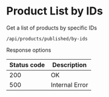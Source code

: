 Product List by IDs
===================

Get a list of products by specific IDs

```shell title="Method <span class='color-method'>GET</span>"
/api/products/published/by-ids
```

Response options

| Status code                          | Description    |
|--------------------------------------|----------------|
| <span class='color-200'>200</span>   | OK             |
| <span class='color-error'>500</span> | Internal Error |